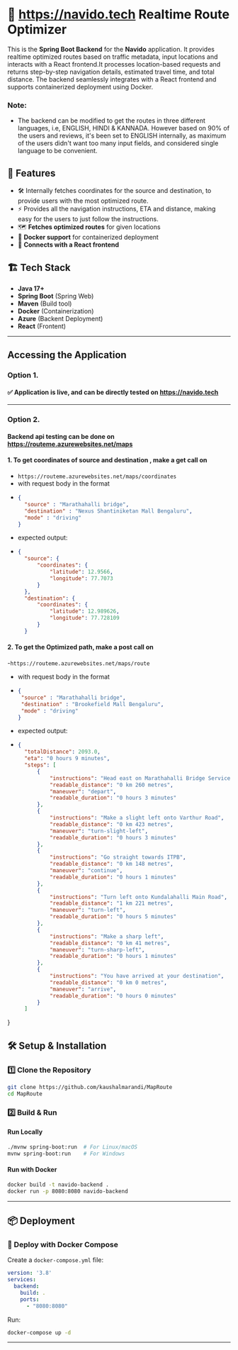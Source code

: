 # 🚀 https://navido.tech Realtime Route Optimizer

This is the **Spring Boot Backend** for the **Navido** application. It provides realtime optimized routes based on traffic metadata, input locations and interacts with a React frontend.It processes location-based requests and returns step-by-step navigation details, estimated travel time, and total distance. The backend seamlessly integrates with a React frontend and supports containerized deployment using Docker. 

### Note:
- The backend can be modified to get the routes in three different languages, i.e,  ENGLISH, HINDI & KANNADA. However based on 90% of the users and reviews, it's been set to ENGLISH internally, as maximum of the users didn't want too many input fields, and considered single language to be convenient.


## 📌 Features
- 🛠️ Internally fetches coordinates for the source and destination, to provide users with the most optimized route.
- ⚡ Provides all the navigation instructions, ETA and distance, making easy for the users to just follow the instructions.
- 🗺️ **Fetches optimized routes** for given locations
- 🐳 **Docker support** for containerized deployment
- 🔗 **Connects with a React frontend**

## 🏗️ Tech Stack
- **Java 17+**
- **Spring Boot** (Spring Web)
- **Maven** (Build tool)
- **Docker** (Containerization)
- **Azure** (Backent Deployment)
- **React** (Frontent)

---

## Accessing the Application

### Option 1.

#### ✅ Application is live, and can be directly tested on https://navido.tech




---

### Option 2.

#### Backend api testing can be done on https://routeme.azurewebsites.net/maps
#### 1. To get coordinates of source and destination , make a get call on
- ```https://routeme.azurewebsites.net/maps/coordinates```
- with request body in the format
- ```json
  {
    "source" : "Marathahalli bridge",
    "destination" : "Nexus Shantiniketan Mall Bengaluru",
    "mode" : "driving"
  }
- expected output:
- ```json
  {
    "source": {
        "coordinates": {
            "latitude": 12.9566,
            "longitude": 77.7073
        }
    },
    "destination": {
        "coordinates": {
            "latitude": 12.989626,
            "longitude": 77.728109
        }
    }

#### 2. To get the Optimized path, make a post call on
-```https://routeme.azurewebsites.net/maps/route```
- with request body in the format
 - ```json
   {
    "source" : "Marathahalli bridge",
    "destination" : "Brookefield Mall Bengaluru",
    "mode" : "driving"
   }
- expected output:
- ```json
  {
    "totalDistance": 2093.0,
    "eta": "0 hours 9 minutes",
    "steps": [
        {
            "instructions": "Head east on Marathahalli Bridge Service Road",
            "readable_distance": "0 km 260 metres",
            "maneuver": "depart",
            "readable_duration": "0 hours 3 minutes"
        },
        {
            "instructions": "Make a slight left onto Varthur Road",
            "readable_distance": "0 km 423 metres",
            "maneuver": "turn-slight-left",
            "readable_duration": "0 hours 3 minutes"
        },
        {
            "instructions": "Go straight towards ITPB",
            "readable_distance": "0 km 148 metres",
            "maneuver": "continue",
            "readable_duration": "0 hours 1 minutes"
        },
        {
            "instructions": "Turn left onto Kundalahalli Main Road",
            "readable_distance": "1 km 221 metres",
            "maneuver": "turn-left",
            "readable_duration": "0 hours 5 minutes"
        },
        {
            "instructions": "Make a sharp left",
            "readable_distance": "0 km 41 metres",
            "maneuver": "turn-sharp-left",
            "readable_duration": "0 hours 1 minutes"
        },
        {
            "instructions": "You have arrived at your destination",
            "readable_distance": "0 km 0 metres",
            "maneuver": "arrive",
            "readable_duration": "0 hours 0 minutes"
        }
    ]
}

## 🛠️ Setup & Installation
### 1️⃣ Clone the Repository
```sh
git clone https://github.com/kaushalmarandi/MapRoute
cd MapRoute
```

### 2️⃣ Build & Run
#### Run Locally
```sh
./mvnw spring-boot:run  # For Linux/macOS
mvnw spring-boot:run    # For Windows
```
#### Run with Docker
```sh
docker build -t navido-backend .
docker run -p 8080:8080 navido-backend
```

---

## 📦 Deployment
### 🚀 Deploy with Docker Compose
Create a `docker-compose.yml` file:
```yaml
version: '3.8'
services:
  backend:
    build: .
    ports:
      - "8080:8080"
```
Run:
```sh
docker-compose up -d
```

---



